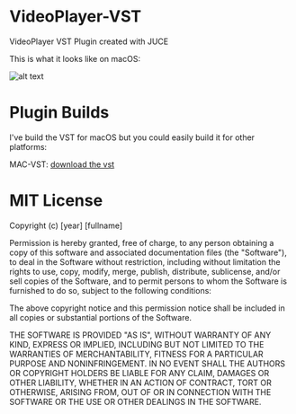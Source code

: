 # VideoPlayer-VST
VideoPlayer VST Plugin created with JUCE

This is what it looks like on macOS:

![alt text](https://image.ibb.co/dvAJBd/Screen_Shot_2018_07_07_at_01_03_07.png)


# Plugin Builds
I've build the VST for macOS but you could easily build it for other platforms:

MAC-VST:
[download the vst](https://github.com/greenspoon/VideoPlayer-VST/releases/tag/v1.0)


# MIT License

Copyright (c) [year] [fullname]

Permission is hereby granted, free of charge, to any person obtaining a copy
of this software and associated documentation files (the "Software"), to deal
in the Software without restriction, including without limitation the rights
to use, copy, modify, merge, publish, distribute, sublicense, and/or sell
copies of the Software, and to permit persons to whom the Software is
furnished to do so, subject to the following conditions:

The above copyright notice and this permission notice shall be included in all
copies or substantial portions of the Software.

THE SOFTWARE IS PROVIDED "AS IS", WITHOUT WARRANTY OF ANY KIND, EXPRESS OR
IMPLIED, INCLUDING BUT NOT LIMITED TO THE WARRANTIES OF MERCHANTABILITY,
FITNESS FOR A PARTICULAR PURPOSE AND NONINFRINGEMENT. IN NO EVENT SHALL THE
AUTHORS OR COPYRIGHT HOLDERS BE LIABLE FOR ANY CLAIM, DAMAGES OR OTHER
LIABILITY, WHETHER IN AN ACTION OF CONTRACT, TORT OR OTHERWISE, ARISING FROM,
OUT OF OR IN CONNECTION WITH THE SOFTWARE OR THE USE OR OTHER DEALINGS IN THE
SOFTWARE.
